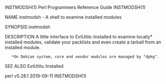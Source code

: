 INSTMODSH(1)                                                                                                                                Perl Programmers Reference Guide                                                                                                                               INSTMODSH(1)

NAME
       instmodsh - A shell to examine installed modules

SYNOPSIS
           instmodsh

DESCRIPTION
       A little interface to ExtUtils::Installed to examine locally* installed modules, validate your packlists and even create a tarball from an installed module.

       *On Debian system, core and vendor modules are managed by "dpkg".

SEE ALSO
       ExtUtils::Installed

perl v5.28.1                                                                                                                                           2019-09-11                                                                                                                                          INSTMODSH(1)
